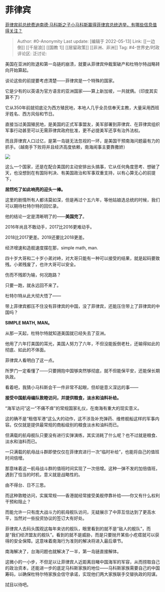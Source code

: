 # 菲律宾
[菲律宾前总统费迪南德·马科斯之子小马科斯赢得菲律宾总统选举，有哪些信息值得关注？](https://www.zhihu.com/question/532085058/answer/2482869674)

> Author: #0-Anonymity
> Last update: [编辑于 2022-05-13]
> Link: [[一边倒]] [[千层浪]] [[国教 1]] [[居留政策]] [[非洲、非洲]]
> Tag: #4-世界史/时政
> 评论区:
> 泛讨论:

美国在亚洲的败退和第一岛链的崩溃，就要从菲律宾仲裁案破产和杜特尔特战略转向开始算起。

谈论这些的前提要考虑清楚——菲律宾是一个特殊的国家。

它是少有的以英语为官方语言的亚洲国家——算上新加坡，一共就俩。（印度其实算不了）

它从350年前就彻底沦为西方殖民地，本地人几乎全员信奉天主教，大量采用西班牙姓名、西方风俗和节日。

直接当过美国殖民地，是美国的正式军事盟友，美军部署到菲律宾、在菲律宾组织军事行动甚至可以无需菲律宾政府批准，更不必提美军还享有治外法权。

而且菲律宾人口过亿，是第一岛链无法忽视的一环，是美国干预南海问题最有力的抓手。（越南手下败将并且经济高度依赖，南海闹事主要靠撒娇）

![](https://pic1.zhimg.com/50/v2-84dddf58cb57e685151c0d69ad49e723_720w.jpg?source=1940ef5c)

这么一个国家，还是在配合美国的主动安排出头搞事，它从任何角度思考、想破了天，也没想到在有国际判决、有美国政治和军事双重支持，以有心算无心的前提下，

**居然吃了如此响亮的迎头一棒。**

这里的剧情所有人都讳莫如深，但是再过个五六年，等他姑娘选总统的时候，我们可以期待杜特尔特的回忆录。

他的结论一定是清晰明了的——**美国完了**。

2016年尚且不敢动手，2017比2016更难动手。

2018比2017更差。2019还要比2018更差。

经济增速和造舰速度摆在那，simple math, man.

四十岁大哥和二十岁小弟对峙，对大哥只能有一种可以接受的结果，就是起码要致残。小弟残废了，也许大哥可以安全。

伤而不残即为输，何况跑路？

只要一跑，就永远回不来了。

杜特尔特从此大彻大悟了——

带上菲律宾都压不住没有菲律宾的中国，没了菲律宾，还能压住带上了菲律宾的中国吗？

**SIMPLE MATH, MAN。**

从那一天起，杜特尔特就知道美国就已经失去了亚洲。

他用了六年打美国的耳光，美国人努力了六年，不但没能扳倒老杜，还输得如此的彻底、如此的不体面。

菲律宾人看明白了这一点。

所罗门一定看懂了——只要拥抱中国够突然够彻底，就不但能保平安，还能保长期执政。

看着吧，我猜小马科斯会干一件非常不起眼，但却是意义深远的事——

**接受中国航母编队敦睦访问，并提供粮食，淡水和油料补给。**

“海军访问”这一“不痛不痒”的常规国家礼仪，在南海有重大的现实意义。

这的确不是“租借军港“这么大的动作，这不涉及补充弹药、维修舰船这样的军事内容。仅仅就是提供最常规的商船级别的粮食淡水和油料而已。

但满载的航母舰队只要没有进行实弹演练，其实消耗了什么呢？也不过就是粮食、淡水和油料而已。

一只满载的航母战斗群即使仅仅在菲律宾进行一次“临时补给”，也能将自己的值班时间倍增。

那意味着这一航母战斗群的值班时间实现了一次倍增。这种一弹不发的加倍值班，遇到了恰当的时机，意义就是战略性的。

由不得台、日不三思。

而这种敦睦访问，实属常规——香港就经常接受美舰停靠补给——你又有什么权利干预和阻止？

而能允许一只有庞大战斗力的航母舰队访问，无疑展示了中菲互信达到了更高水平，当然对一些投资协议的签订大有好处。

菲律宾人去码头围观这每年来访的舰队，眼里看到的就不是“敌人的舰队”，而是“我们经济盟友的舰队”。看到的就不是威胁，而是只要抛开某些小疙瘩就可以获得的安全保障。这意味着南海行为准则的解决将进入最后章节。

南海解决了，台海问题也就解决了一半，第一岛链直接解体。

这微小的一小步，不但足以让菲律宾人近距离目睹中国海军的军容，从而捞取自己的政治资本，还能进一步的底定马科斯家族的地位——马科斯家族需要自己的中国筹码，以确保杜特尔特家族会信守承诺，实现他们两大家族联手交替执政的阳谋。

拭目以待吧。
